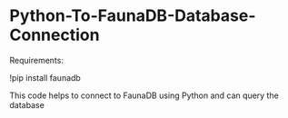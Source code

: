 # Python-To-FaunaDB-Database-Connection
Requirements:

  !pip install faunadb
  
This code helps to connect to FaunaDB using Python and can query the database
<img src="" class="img-responsive" alt=""> </div>
